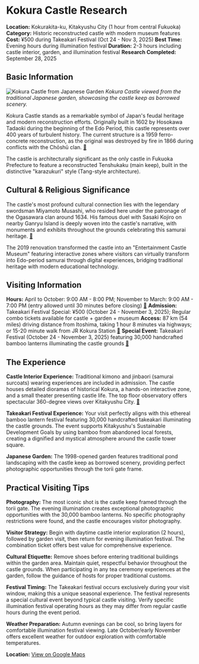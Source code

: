 # Kokura Castle Research

**Location:** Kokurakita-ku, Kitakyushu City (1 hour from central Fukuoka)
**Category:** Historic reconstructed castle with modern museum features
**Cost:** ¥500 during Takeakari Festival (Oct 24 - Nov 3, 2025)
**Best Time:** Evening hours during illumination festival
**Duration:** 2-3 hours including castle interior, garden, and illumination festival
**Research Completed:** September 28, 2025

## Basic Information

![Kokura Castle from Japanese Garden](https://upload.wikimedia.org/wikipedia/commons/thumb/2/21/Kokura_castle_from_the_Japanese_garden.jpg/640px-Kokura_castle_from_the_Japanese_garden.jpg)
*Kokura Castle viewed from the traditional Japanese garden, showcasing the castle keep as borrowed scenery.*

Kokura Castle stands as a remarkable symbol of Japan's feudal heritage and modern reconstruction efforts. Originally built in 1602 by Hosokawa Tadaoki during the beginning of the Edo Period, this castle represents over 400 years of turbulent history. The current structure is a 1959 ferro-concrete reconstruction, as the original was destroyed by fire in 1866 during conflicts with the Chōshū clan. [🔗](https://en.wikipedia.org/wiki/Kokura_Castle)

The castle is architecturally significant as the only castle in Fukuoka Prefecture to feature a reconstructed Tenshukaku (main keep), built in the distinctive "karazukuri" style (Tang-style architecture).

## Cultural & Religious Significance

The castle's most profound cultural connection lies with the legendary swordsman Miyamoto Musashi, who resided here under the patronage of the Ogasawara clan around 1634. His famous duel with Sasaki Kojiro on nearby Ganryu Island is deeply woven into the castle's narrative, with monuments and exhibits throughout the grounds celebrating this samurai heritage. [🔗](https://www.japan.travel/en/spot/783/)

The 2019 renovation transformed the castle into an "Entertainment Castle Museum" featuring interactive zones where visitors can virtually transform into Edo-period samurai through digital experiences, bridging traditional heritage with modern educational technology.

## Visiting Information

**Hours:** April to October: 9:00 AM - 8:00 PM; November to March: 9:00 AM - 7:00 PM (entry allowed until 30 minutes before closing) [🔗](https://kokura-castle.jp/english/)
**Admission:** Takeakari Festival Special: ¥500 (October 24 - November 3, 2025); Regular combo tickets available for castle + garden + museum
**Access:** 87 km (54 miles) driving distance from Itoshima, taking 1 hour 8 minutes via highways; or 15-20 minute walk from JR Kokura Station [🔗](https://www.rome2rio.com/s/Itoshima/Kitakyushu)
**Special Event:** Takeakari Festival (October 24 - November 3, 2025) featuring 30,000 handcrafted bamboo lanterns illuminating the castle grounds [🔗](https://kokurajotakeakari.com/en/access-2/)

## The Experience

**Castle Interior Experience:** Traditional kimono and jinbaori (samurai surcoats) wearing experiences are included in admission. The castle houses detailed dioramas of historical Kokura, a hands-on interactive zone, and a small theater presenting castle life. The top floor observatory offers spectacular 360-degree views over Kitakyushu City. [🔗](https://kokura-castle.jp/english/)

**Takeakari Festival Experience:** Your visit perfectly aligns with this ethereal bamboo lantern festival featuring 30,000 handcrafted takeakari illuminating the castle grounds. The event supports Kitakyushu's Sustainable Development Goals by using bamboo from abandoned local forests, creating a dignified and mystical atmosphere around the castle tower square.

**Japanese Garden:** The 1998-opened garden features traditional pond landscaping with the castle keep as borrowed scenery, providing perfect photographic opportunities through the torii gate frame.

## Practical Visiting Tips

**Photography:** The most iconic shot is the castle keep framed through the torii gate. The evening illumination creates exceptional photographic opportunities with the 30,000 bamboo lanterns. No specific photography restrictions were found, and the castle encourages visitor photography.

**Visitor Strategy:** Begin with daytime castle interior exploration (2 hours), followed by garden visit, then return for evening illumination festival. The combination ticket offers best value for comprehensive experience.

**Cultural Etiquette:** Remove shoes before entering traditional buildings within the garden area. Maintain quiet, respectful behavior throughout the castle grounds. When participating in any tea ceremony experiences at the garden, follow the guidance of hosts for proper traditional customs.

**Festival Timing:** The Takeakari festival occurs exclusively during your visit window, making this a unique seasonal experience. The festival represents a special cultural event beyond typical castle visiting. Verify specific illumination festival operating hours as they may differ from regular castle hours during the event period.

**Weather Preparation:** Autumn evenings can be cool, so bring layers for comfortable illumination festival viewing. Late October/early November offers excellent weather for outdoor exploration with comfortable temperatures.

**Location:** [View on Google Maps](https://www.google.com/maps/place/33.8833,130.8833)